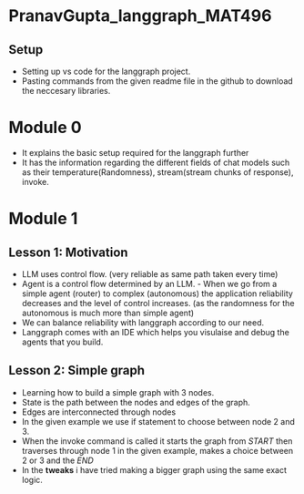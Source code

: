 # PranavGupta_langgraph_MAT496

## Setup
- Setting up vs code for the langgraph project.
- Pasting commands from the given readme file in the github to download the neccesary libraries.

# Module 0
- It explains the basic setup required for the langgraph further
- It has the information regarding the different fields of chat models such as their temperature(Randomness), stream(stream chunks of response), invoke.

# Module 1
## Lesson 1: Motivation
- LLM uses control flow. (very reliable as same path taken every time)
- ⁠Agent is a control flow determined by an LLM.
⁠- When we go from a simple agent (router) to complex (autonomous) the application reliability decreases and the level of control increases. (as the randomness for the autonomous is much more than simple agent)
- ⁠We can balance reliability with langgraph according to our need.
- Langgraph comes with an IDE which helps you visulaise and debug the agents that you build.

## Lesson 2: Simple graph
- Learning how to build a simple graph with 3 nodes.
- State is the path between the nodes and edges of the graph.
- Edges are interconnected through nodes
- In the given example we use if statement to choose between node 2 and 3.
- When the invoke command is called it starts the graph from _START_ then traverses through node 1 in the given example, makes a choice between 2 or 3 and the _END_
- In the **tweaks** i have tried making a bigger graph using the same exact logic.




